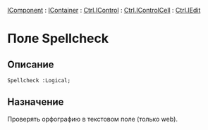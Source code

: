 ﻿---
Link: Com.Ctrl.IEdit.@Spellcheck
---

[IComponent](topic:Com.Custom.ComClasses.IComponent.Default) :
[IContainer](topic:Com.Custom.ComClasses.IContainer.Default) :
[Ctrl.IControl](topic:Com.Custom.ComClasses.Ctrl.IControl.Default) :
[Ctrl.IControlCell](topic:Com.Custom.ComClasses.Ctrl.IControlCell.Default) :
[Ctrl.IEdit](Default)

# Поле Spellcheck

## Описание

    Spellcheck :Logical;

## Назначение

Проверять орфографию в текстовом поле (только web).




